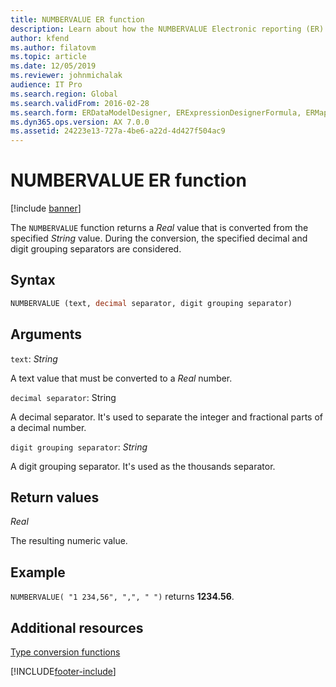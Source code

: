 ```yaml
---
title: NUMBERVALUE ER function
description: Learn about how the NUMBERVALUE Electronic reporting (ER) function is used, including syntax strings, arguments, return values, and examples.
author: kfend
ms.author: filatovm
ms.topic: article
ms.date: 12/05/2019
ms.reviewer: johnmichalak
audience: IT Pro
ms.search.region: Global
ms.search.validFrom: 2016-02-28
ms.search.form: ERDataModelDesigner, ERExpressionDesignerFormula, ERMappedFormatDesigner, ERModelMappingDesigner
ms.dyn365.ops.version: AX 7.0.0
ms.assetid: 24223e13-727a-4be6-a22d-4d427f504ac9
---
```


# NUMBERVALUE ER function

[!include [banner](../includes/banner.md)]

The `NUMBERVALUE` function returns a *Real* value that is converted from the specified *String* value. During the conversion, the specified decimal and digit grouping separators are considered.

## Syntax

```vb
NUMBERVALUE (text, decimal separator, digit grouping separator)
```

## Arguments

`text`: *String*

A text value that must be converted to a *Real* number.

`decimal separator`: String

A decimal separator. It's used to separate the integer and fractional parts of a decimal number.

`digit grouping separator`: *String*

A digit grouping separator. It's used as the thousands separator.

## Return values

*Real*

The resulting numeric value.

## Example

`NUMBERVALUE( "1 234,56", ",", " ")` returns **1234.56**.

## Additional resources

[Type conversion functions](er-functions-category-type-conversion.md)


[!INCLUDE[footer-include](../../../includes/footer-banner.md)]
